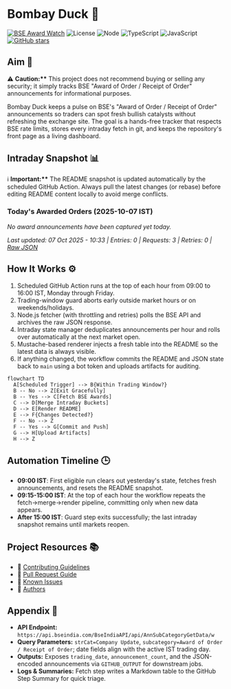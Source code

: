 ﻿# Bombay Duck 🦆

[![BSE Award Watch](https://github.com/dextel2/bombay-duck/actions/workflows/bse-award-watch.yml/badge.svg)](https://github.com/dextel2/bombay-duck/actions/workflows/bse-award-watch.yml) ![License](https://img.shields.io/badge/license-ISC-blue.svg) ![Node](https://img.shields.io/badge/node-20.x-339933.svg) ![TypeScript](https://img.shields.io/badge/TypeScript-5.x-3178C6.svg) ![JavaScript](https://img.shields.io/badge/JavaScript-ES2020-F7DF1E.svg) [![GitHub stars](https://img.shields.io/github/stars/dextel2/bombay-duck?style=social)](https://github.com/dextel2/bombay-duck/stargazers)

<!-- aim:start -->

## Aim 🎯

⚠️ **Caution:\*\*** This project does not recommend buying or selling any security; it simply tracks BSE "Award of Order / Receipt of Order" announcements for informational purposes.

Bombay Duck keeps a pulse on BSE's "Award of Order / Receipt of Order" announcements so traders can spot fresh bullish catalysts without refreshing the exchange site. The goal is a hands-free tracker that respects BSE rate limits, stores every intraday fetch in git, and keeps the repository's front page as a living dashboard.

<!-- aim:end -->

## Intraday Snapshot 📊

ℹ️ **Important:\*\*** The README snapshot is updated automatically by the scheduled GitHub Action. Always pull the latest changes (or rebase) before editing README content locally to avoid merge conflicts.

<!-- snapshot:start -->

### Today's Awarded Orders (2025-10-07 IST)

_No award announcements have been captured yet today._

_Last updated: 07 Oct 2025 - 10:33 | Entries: 0 | Requests: 3 | Retries: 0 | [Raw JSON](data/2025-10-07.json)_

<!-- snapshot:end -->

<!-- how-it-works:start -->

## How It Works ⚙️

1. Scheduled GitHub Action runs at the top of each hour from 09:00 to 16:00 IST, Monday through Friday.
2. Trading-window guard aborts early outside market hours or on weekends/holidays.
3. Node.js fetcher (with throttling and retries) polls the BSE API and archives the raw JSON response.
4. Intraday state manager deduplicates announcements per hour and rolls over automatically at the next market open.
5. Mustache-based renderer injects a fresh table into the README so the latest data is always visible.
6. If anything changed, the workflow commits the README and JSON state back to `main` using a bot token and uploads artifacts for auditing.

```mermaid
flowchart TD
  A[Scheduled Trigger] --> B{Within Trading Window?}
  B -- No --> Z[Exit Gracefully]
  B -- Yes --> C[Fetch BSE Awards]
  C --> D[Merge Intraday Buckets]
  D --> E[Render README]
  E --> F{Changes Detected?}
  F -- No --> Z
  F -- Yes --> G[Commit and Push]
  G --> H[Upload Artifacts]
  H --> Z
```

<!-- how-it-works:end -->

## Automation Timeline 🕒

- **09:00 IST**: First eligible run clears out yesterday's state, fetches fresh announcements, and resets the README snapshot.
- **09:15-15:00 IST**: At the top of each hour the workflow repeats the fetch->merge->render pipeline, committing only when new data appears.
- **After 15:00 IST**: Guard step exits successfully; the last intraday snapshot remains until markets reopen.

## Project Resources 📚

- 📘 [Contributing Guidelines](CONTRIBUTING.md)
- 🧾 [Pull Request Guide](PR_GUIDE.md)
- 🐞 [Known Issues](KNOWN_ISSUES.md)
- 👥 [Authors](AUTHORS.md)

## Appendix 📎

- **API Endpoint:** `https://api.bseindia.com/BseIndiaAPI/api/AnnSubCategoryGetData/w`
- **Query Parameters:** `strCat=Company Update`, `subcategory=Award of Order / Receipt of Order`; date fields align with the active IST trading day.
- **Outputs:** Exposes `trading_date`, `announcement_count`, and the JSON-encoded announcements via `GITHUB_OUTPUT` for downstream jobs.
- **Logs & Summaries:** Fetch step writes a Markdown table to the GitHub Step Summary for quick triage.
